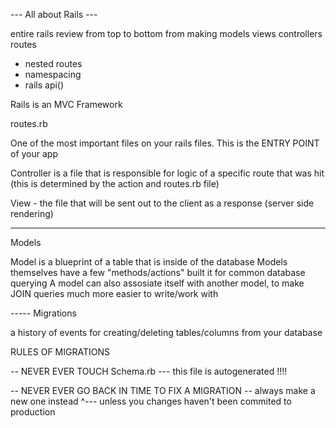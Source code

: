 --- All about Rails ---

entire rails review from top to bottom 
from making models views controllers routes

- nested routes
- namespacing 
- rails api()


Rails is an MVC Framework 

routes.rb

One of the most important files on your rails files. This is the ENTRY POINT
of your app


Controller is a file that is responsible for logic of a specific route that was hit 
(this is determined by the action and routes.rb file)

View - the file that will be sent out to the client as a response (server side rendering)

------------------------------------

Models

Model is a blueprint of a table that is inside of the database
Models themselves have a few "methods/actions" built it for common database querying
A model can also assosiate itself with another model, to make JOIN queries much more easier
to write/work with



----- Migrations

a history of events for creating/deleting tables/columns from your database

RULES OF MIGRATIONS

-- NEVER EVER TOUCH Schema.rb --- this file is autogenerated !!!!

-- NEVER EVER GO BACK IN TIME TO FIX A MIGRATION -- always make a new one instead 
                               ^--- unless you changes haven't been commited to production